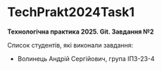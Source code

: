 # TechPrakt2024Task1
**Технологічна практика 2025. Git. Завдання №2**

Список студентів, які виконали завдання:
* Волинець Андрій Сергійович, група ІПЗ-23-4
